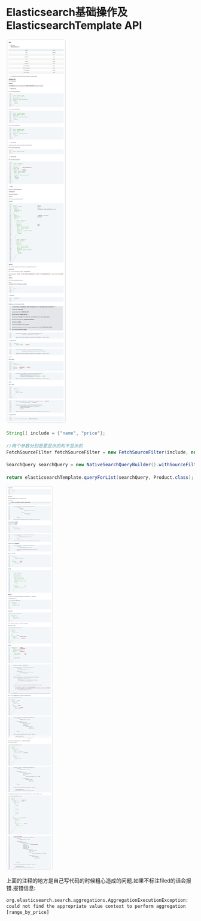 # Elasticsearch基础操作及ElasticsearchTemplate API

![image-20220907134617731](image/image-20220907134617731.png)

```java
String[] include = {"name", "price"};

//两个参数分别是要显示的和不显示的
FetchSourceFilter fetchSourceFilter = new FetchSourceFilter(include, null);   

SearchQuery searchQuery = new NativeSearchQueryBuilder().withSourceFilter(fetchSourceFilter).build();

return elasticsearchTemplate.queryForList(searchQuery, Product.class);
```

![image-20220907134755896](image/image-20220907134755896.png)

上面的注释的地方是自己写代码的时候粗心造成的问题.如果不标注filed的话会报错.报错信息:

```log
org.elasticsearch.search.aggregations.AggregationExecutionException: could not find the appropriate value context to perform aggregation [range_by_price]
```

